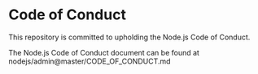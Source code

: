 # Code of Conduct

This repository is committed to upholding the Node.js Code of Conduct.

The Node.js Code of Conduct document can be found at nodejs/admin@master/CODE_OF_CONDUCT.md
